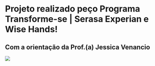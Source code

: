# Projeto realizado peço Programa Transforme-se | Serasa Experian e Wise Hands!

## Com a orientação da Prof.(a) Jessica Venancio

<img src="https://wisehands.app/wp-content/uploads/2022/10/header_mob_v3.jpg">